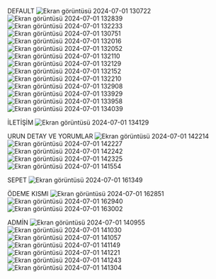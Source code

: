 DEFAULT
![Ekran görüntüsü 2024-07-01 130722](https://github.com/zehrakbulut/ECommerce/assets/103004228/6bb7a84e-8e46-4f00-a811-9b3d48d13961)
![Ekran görüntüsü 2024-07-01 132839](https://github.com/zehrakbulut/ECommerce/assets/103004228/783a7640-377d-4aeb-9526-c7ca55456332)
![Ekran görüntüsü 2024-07-01 132233](https://github.com/zehrakbulut/ECommerce/assets/103004228/9e306f0e-dbd1-404c-bd89-dfc4f89f43b7)
![Ekran görüntüsü 2024-07-01 130751](https://github.com/zehrakbulut/ECommerce/assets/103004228/903736c1-eb03-4fa2-bc2b-ebe59614fca2)
![Ekran görüntüsü 2024-07-01 132016](https://github.com/zehrakbulut/ECommerce/assets/103004228/e24ebac0-6070-45c5-8cf5-9c4a7dfc7e3f)
![Ekran görüntüsü 2024-07-01 132052](https://github.com/zehrakbulut/ECommerce/assets/103004228/8546eeff-4ced-4083-b616-1ab376edfcbb)
![Ekran görüntüsü 2024-07-01 132110](https://github.com/zehrakbulut/ECommerce/assets/103004228/334acaf6-d9bc-4152-a204-6f3020bbe35f)
![Ekran görüntüsü 2024-07-01 132129](https://github.com/zehrakbulut/ECommerce/assets/103004228/0b05e95c-50b8-40b2-a627-cbac0efcd0c8)
![Ekran görüntüsü 2024-07-01 132152](https://github.com/zehrakbulut/ECommerce/assets/103004228/a5062d2b-5e62-4ad8-9ae3-a1b86b8c2b41)
![Ekran görüntüsü 2024-07-01 132210](https://github.com/zehrakbulut/ECommerce/assets/103004228/5b79071f-5fba-47fc-ade8-e71853983d30)
![Ekran görüntüsü 2024-07-01 132908](https://github.com/zehrakbulut/ECommerce/assets/103004228/a0eedd24-2434-44e1-a1c6-9b63d8e7d390)
![Ekran görüntüsü 2024-07-01 133929](https://github.com/zehrakbulut/ECommerce/assets/103004228/8f4f6987-a2dd-4386-b208-9469c91e09aa)
![Ekran görüntüsü 2024-07-01 133958](https://github.com/zehrakbulut/ECommerce/assets/103004228/c009f81d-cb0e-4ac7-8487-c66d978e100d)
![Ekran görüntüsü 2024-07-01 134039](https://github.com/zehrakbulut/ECommerce/assets/103004228/d08318a8-f3cb-4add-a4f8-491b05e5c843)

İLETİŞİM
![Ekran görüntüsü 2024-07-01 134129](https://github.com/zehrakbulut/ECommerce/assets/103004228/46f13375-54cf-4bf7-a3fc-97dc3c341911)



URUN DETAY VE YORUMLAR
![Ekran görüntüsü 2024-07-01 142214](https://github.com/zehrakbulut/ECommerce/assets/103004228/333e1a5f-9c18-4b4b-8aaf-f8778cacc6f0)
![Ekran görüntüsü 2024-07-01 142227](https://github.com/zehrakbulut/ECommerce/assets/103004228/8c559ecb-ae5a-4dd8-b70e-b3596ef960c8)
![Ekran görüntüsü 2024-07-01 142242](https://github.com/zehrakbulut/ECommerce/assets/103004228/75c093e4-84f5-4c4a-94f6-65b1a2afe2c1)
![Ekran görüntüsü 2024-07-01 142325](https://github.com/zehrakbulut/ECommerce/assets/103004228/8b7b7f89-d520-4053-82df-12c3d82dfbf9)
![Ekran görüntüsü 2024-07-01 141554](https://github.com/zehrakbulut/ECommerce/assets/103004228/bdbea3c2-79f9-4315-aada-0e4c61e21ace)


SEPET
![Ekran görüntüsü 2024-07-01 161349](https://github.com/zehrakbulut/ECommerce/assets/103004228/53803e0d-867a-40f7-92cf-9dff3b3f137a)


ÖDEME KISMI
![Ekran görüntüsü 2024-07-01 162851](https://github.com/zehrakbulut/ECommerce/assets/103004228/ced5073a-7b44-4060-820c-f1f260b3fb7f)
![Ekran görüntüsü 2024-07-01 162940](https://github.com/zehrakbulut/ECommerce/assets/103004228/dfc73a82-0b10-4633-a3b8-63f2be0e718e)
![Ekran görüntüsü 2024-07-01 163002](https://github.com/zehrakbulut/ECommerce/assets/103004228/1208771d-c079-480b-8bb6-db8b7bbadae4)


ADMİN
![Ekran görüntüsü 2024-07-01 140955](https://github.com/zehrakbulut/ECommerce/assets/103004228/39e3291d-9090-4c00-86bf-5ac770331e2d)
![Ekran görüntüsü 2024-07-01 141030](https://github.com/zehrakbulut/ECommerce/assets/103004228/c06a795b-5e56-42d9-8578-9cbc831b40ac)
![Ekran görüntüsü 2024-07-01 141057](https://github.com/zehrakbulut/ECommerce/assets/103004228/35097b96-28e0-4d3d-932a-160adb343718)
![Ekran görüntüsü 2024-07-01 141149](https://github.com/zehrakbulut/ECommerce/assets/103004228/35bb572b-91cc-45ad-b6c7-7968889cba97)
![Ekran görüntüsü 2024-07-01 141221](https://github.com/zehrakbulut/ECommerce/assets/103004228/04a386b4-0f4d-4c7f-a62c-cfabadce81c0)
![Ekran görüntüsü 2024-07-01 141243](https://github.com/zehrakbulut/ECommerce/assets/103004228/baf5a1ba-3a61-4a48-8899-387120bbbc0e)
![Ekran görüntüsü 2024-07-01 141304](https://github.com/zehrakbulut/ECommerce/assets/103004228/a8fb1b40-8a0a-4c57-aff7-355b245479bd)


